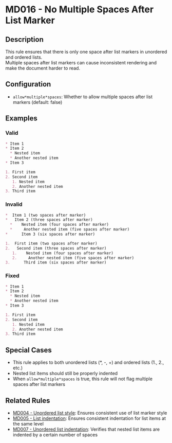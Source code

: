 # MD016 - No Multiple Spaces After List Marker

## Description

This rule ensures that there is only one space after list markers in unordered and ordered lists.  
Multiple spaces after list markers can cause inconsistent rendering and make the document harder to read.

## Configuration

- `allow*multiple*spaces`: Whether to allow multiple spaces after list markers (default: false)

## Examples

<!-- markdownlint-disable -->
### Valid

```markdown
* Item 1
* Item 2
  * Nested item
  * Another nested item
* Item 3

1. First item
2. Second item
   1. Nested item
   2. Another nested item
3. Third item
```

### Invalid

```markdown
*  Item 1 (two spaces after marker)
*   Item 2 (three spaces after marker)
  *    Nested item (four spaces after marker)
  *     Another nested item (five spaces after marker)
*      Item 3 (six spaces after marker)

1.  First item (two spaces after marker)
2.   Second item (three spaces after marker)
   1.    Nested item (four spaces after marker)
   2.     Another nested item (five spaces after marker)
3.      Third item (six spaces after marker)
```

### Fixed

```markdown
* Item 1
* Item 2
  * Nested item
  * Another nested item
* Item 3

1. First item
2. Second item
   1. Nested item
   2. Another nested item
3. Third item
```
<!-- markdownlint-enable -->

## Special Cases

- This rule applies to both unordered lists (*, -, +) and ordered lists (1., 2., etc.)
- Nested list items should still be properly indented
- When `allow*multiple*spaces` is true, this rule will not flag multiple spaces after list markers

## Related Rules

- [MD004 - Unordered list style](md004.md): Ensures consistent use of list marker style
- [MD005 - List indentation](md005.md): Ensures consistent indentation for list items at the same level
- [MD007 - Unordered list indentation](md007.md): Verifies that nested list items are indented by a certain number of spaces
